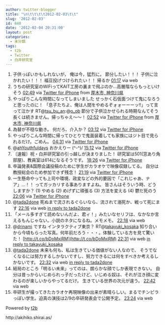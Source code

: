 ```yaml
---
author: twitter-blogger
title: "\n\t\t\t\t2012-02-03\t\t"
slug: '2012-02-03'
id: 840
date: '2012-02-04 20:31:00'
layout: post
categories:
  - 未分類
tags:
  - t2b
  - Twitter
  - 白井研究室
---
```


<div xmlns:georss="http://www.georss.org/georss">

1.  <span><span>子供っぽいかもしれないが， 俺は今，猛烈に， 節分したい！！！ 子供に泣かれたい！！！ 福豆投げつけられたい！！ 帰るか</span> <span>[<span>01:17</span>](http://twitter.com/o_ob/status/165408512510406656) <span>via web</span></span></span>
2.  <span><span>うちの研究室のWiFiってKAIT工房の裏まで飛ぶのか...高層階ならもっといけそう</span> <span>[<span>02:49</span>](http://twitter.com/o_ob/status/165431825802600448) <span>via [Twitter for iPhone](http://twitter.com/#!/download/iphone)</span> from [厚木市, 神奈川県<span></span>](http://maps.google.com/maps?q=35.48725940,139.34303644)</span></span>
3.  <span><span>やっぱりこんな時間になってしまいました せっかく石仮面つけて鬼になろうと思ったのに！ 「息子たちよ、俺は人間をやめるぞォォーーーッ!!」って言って泣かす RT@[tsu_bu_an](http://twitter.com/tsu_bu_an "tsu_bu_an"):@[o_ob](http://twitter.com/o_ob "o_ob") 節分で子供泣かせられる時期なんてそう長くは続きません。帰っちゃえ～～！</span> <span>[<span>02:52</span>](http://twitter.com/o_ob/status/165432400057344000) <span>via [Twitter for iPhone](http://twitter.com/#!/download/iphone)</span> from [厚木市, 神奈川県<span></span>](http://maps.google.com/maps?q=35.48727114,139.34369836)</span></span>
4.  <span><span>為替が不穏な動き。 何だろ、介入か？</span> <span>[<span>03:12</span>](http://twitter.com/o_ob/status/165437524297256962) <span>via [Twitter for iPhone](http://twitter.com/#!/download/iphone)</span></span></span>
5.  <span><span>やっぱりこんな時間に帰ってひとりで鬼面装着しても家族にはジト目で見られるだけ。ごめん。</span> <span>[<span>04:31</span>](http://twitter.com/o_ob/status/165457388621660160) <span>via [Twitter for iPhone](http://twitter.com/#!/download/iphone)</span></span></span>
6.  <span><span>@[ahYouthfuldays](http://twitter.com/ahYouthfuldays "ahYouthfuldays") おかえりー (^-^)/</span> <span>[<span>15:12</span>](http://twitter.com/o_ob/status/165618587237756929) <span>via [Twitter for iPhone](http://twitter.com/#!/download/iphone)</span></span></span>
7.  <span><span>〔速報〕祝・白井研究室の引っ越しが決まりました！ 研究室は501(窓あり角部屋)、教員室は614になるそうです。</span> <span>[<span>18:26</span>](http://twitter.com/o_ob/status/165667644362600448) <span>via [Twitter for iPhone](http://twitter.com/#!/download/iphone)</span></span></span>
8.  <span><span>卒論発表&国際会議投稿のために学生がカラオケで映像収録してる。 自分は教授総会のため参加できず残念！</span> <span>[<span>21:19</span>](http://twitter.com/o_ob/status/165711086455238656) <span>via [Twitter for iPhone](http://twitter.com/#!/download/iphone)</span></span></span>
9.  <span><span>一生懸命やっても上司や環境、政変などの外的要因で「これじゃあ、ナア」...！！ ってガッカリする事ありますよね。 皆さんはそういう時、どうしますか？ (1) やめる (2) めげずに頑張る (3) 方法を変える (4) 鬱だ死のう</span> <span>[<span>22:06</span>](http://twitter.com/o_ob/status/165722768200052736) <span>via [Twitter for iPhone](http://twitter.com/#!/download/iphone)</span></span></span>
10.  <span><span>@[tada2done](http://twitter.com/tada2done "tada2done") 死ぬまで流されるぐらいなら、流されて溺死か、戦って死にます</span> <span>[<span>22:16</span>](http://twitter.com/o_ob/status/165725494531194880) <span>via web</span> [in reply to tada2done](http://twitter.com/tada2done/status/165723630620254208)</span></span>
11.  <span><span>「メール多すぎて読めないんだよ、君ィ！」みたいなセリフは、なかなか言えるもんじゃない。小説のネタになるね。メモメモ。</span> <span>[<span>22:18</span>](http://twitter.com/o_ob/status/165725896131608576) <span>via web</span></span></span>
12.  <span><span>@[drinami](http://twitter.com/drinami "drinami") ですね インタラクティブ東京？ RT@[takayuki_kosaka](http://twitter.com/takayuki_kosaka "takayuki_kosaka") 知り合いから今頃もらった写真。何年前だろう・・・。体験している方を見て驚いた！ [http://t.co/bDoMxiRM](http://t.co/bDoMxiRM)</span> <span>[<span>22:31</span>](http://twitter.com/o_ob/status/165729060687843328) <span>via web</span> [in reply to takayuki_kosaka](http://twitter.com/takayuki_kosaka/status/165728285555302400)</span></span>
13.  <span><span>@[tada2done](http://twitter.com/tada2done "tada2done") 未来も何も、私は生きている価値がない人なので、 そうでなくなるには努力するしかないですし、努力できるには何をすべきか考えるしかないです。</span> <span>[<span>22:32</span>](http://twitter.com/o_ob/status/165729417082060800) <span>via web</span> [in reply to tada2done](http://twitter.com/tada2done/status/165728957197598720)</span></span>
14.  <span><span>結局のところ「明るい未来」ってのは、朗らかな顔でしか表現できない。 自分は昔っからいじめられっ子だったけど、いじめる奴は、それが泣き顔に変わるのが楽しいからやってるだけ。 生きている世界の次元が違う。</span> <span>[<span>22:42</span>](http://twitter.com/o_ob/status/165732022772432898) <span>via web</span></span></span>
15.  <span><span>卒研生が撮ってきたカラオケ再現映像の出来が素晴らしい。まるでチンピラっぽい学生。迫真の演技は2/9の卒研発表会で公開予定。</span> <span>[<span>23:24</span>](http://twitter.com/o_ob/status/165742482162851840) <span>via web</span></span></span>

</div>

Powered by [t2b](http://t2b.utilz.jp/)

<div>http://akihiko.shirai.as/</div>